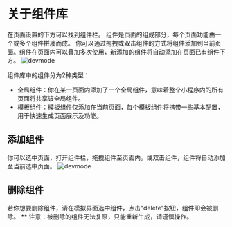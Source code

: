 # 关于组件库
在页面设置的下方可以找到组件栏。
组件是页面的组成部分，每个页面功能由一个或多个组件拼凑而成。
你可以通过拖拽或双击组件的方式将组件添加到当前页面。组件在页面内可以叠加多次使用，新添加的组件将自动添加在页面已有组件下方。
![devmode](https://docimages.blob.core.chinacloudapi.cn/images/Kris/AppsV2/component.png)

组件库中的组件分为2种类型：
- 全局组件：你在某一页面内添加了一个全局组件，意味着整个小程序内的所有页面将共享该全局组件。
- 模板组件：模板组件仅添加在当前页面，每个模板组件将携带一些基本配置，用于快速生成页面展示及功能。


## 添加组件
你可以选中页面，打开组件栏，拖拽组件至页面内。或双击组件，组件将自动添加至当前选中页面。
![devmode](https://docimages.blob.core.chinacloudapi.cn/images/Kris/AppsV2/addcomponent.png)

## 删除组件
若你想要删除组件，请在模拟界面选中组件，点击"delete"按钮，组件即会被删除。
** 注意：被删除的组件无法复原，只能重新生成，请谨慎操作。
